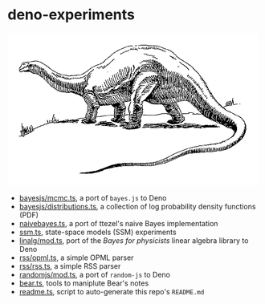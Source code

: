 # deno-experiments
![](docs/brontosaurus.png)

* [bayesjs/mcmc.ts](bayesjs/mcmc.ts), a port of `bayes.js` to Deno
* [bayesjs/distributions.ts](bayesjs/distributions.ts), a collection of log probability density functions (PDF)
* [naivebayes.ts](naivebayes.ts), a port of ttezel's naive Bayes implementation
* [ssm.ts](ssm.ts), state-space models (SSM) experiments
* [linalg/mod.ts](linalg/mod.ts), port of the _Bayes for physicists_ linear algebra library to Deno
* [rss/opml.ts](rss/opml.ts), a simple OPML parser
* [rss/rss.ts](rss/rss.ts), a simple RSS parser
* [randomjs/mod.ts](randomjs/mod.ts), a port of `random-js` to Deno
* [bear.ts](bear.ts), tools to maniplute Bear's notes
* [readme.ts](readme.ts), script to auto-generate this repo's `README.md`

